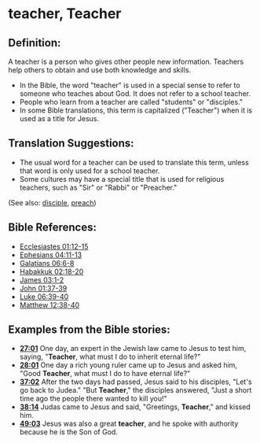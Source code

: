 # teacher, Teacher #

## Definition: ##

A teacher is a person who gives other people new information. Teachers help others to obtain and use both knowledge and skills.

* In the Bible, the word "teacher" is used in a special sense to refer to someone who teaches about God. It does not refer to a school teacher.
* People who learn from a teacher are called "students" or "disciples."
* In some Bible translations, this term is capitalized ("Teacher") when it is used as a title for Jesus.

## Translation Suggestions: ##

* The usual word for a teacher can be used to translate this term, unless that word is only used for a school teacher.
* Some cultures may have a special title that is used for religious teachers, such as "Sir" or "Rabbi" or "Preacher."
 

(See also: [disciple](../kt/disciple.md), [preach](../other/preach.md))

## Bible References: ##

* [Ecclesiastes 01:12-15](en/tn/ecc/help/01/12)
* [Ephesians 04:11-13](en/tn/eph/help/04/11)
* [Galatians 06:6-8](en/tn/gal/help/06/06)
* [Habakkuk 02:18-20](en/tn/hab/help/02/18)
* [James 03:1-2](en/tn/jas/help/03/01)
* [John 01:37-39](en/tn/jhn/help/01/37)
* [Luke 06:39-40](en/tn/luk/help/06/39)
* [Matthew 12:38-40](en/tn/mat/help/12/38)

## Examples from the Bible stories: ##

* __[27:01](en/tn/obs/help/27/01)__ One day, an expert in the Jewish law came to Jesus to test him, saying, "__Teacher__, what must I do to inherit eternal life?"
* __[28:01](en/tn/obs/help/28/01)__ One day a rich young ruler came up to Jesus and asked him, "Good __Teacher__, what must I do to have eternal life?"
* __[37:02](en/tn/obs/help/37/02)__ After the two days had passed, Jesus said to his disciples, "Let's go back to Judea." "But __Teacher__," the disciples answered, "Just a short time ago the people there wanted to kill you!"
* __[38:14](en/tn/obs/help/38/14)__ Judas came to Jesus and said, "Greetings, __Teacher__," and kissed him.
* __[49:03](en/tn/obs/help/49/03)__ Jesus was also a great __teacher__, and he spoke with authority because he is the Son of God.